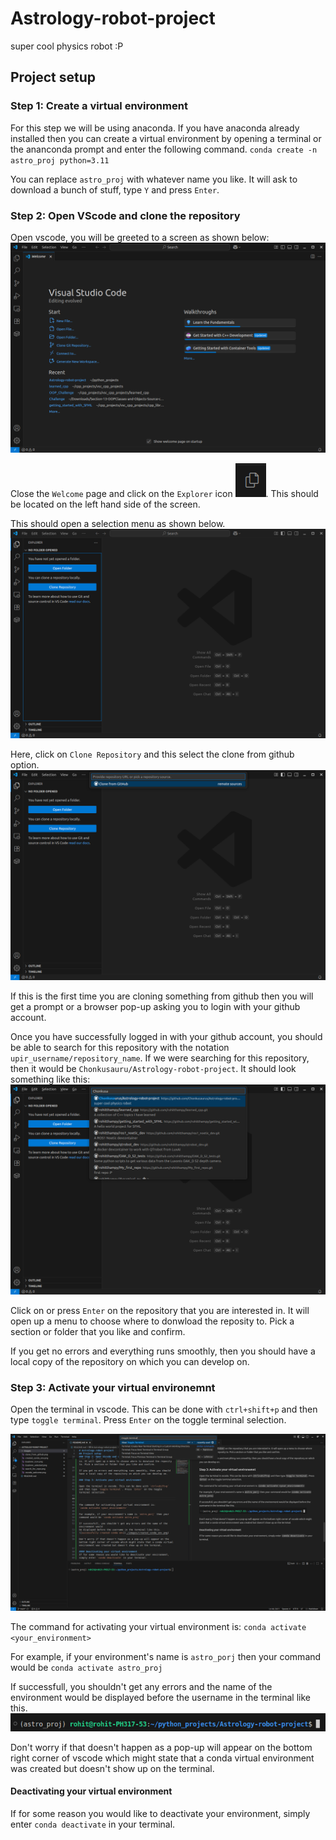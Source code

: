 # Astrology-robot-project
super cool physics robot :P

## Project setup
### Step 1: Create a virtual environment

For this step we will be using anaconda.
If you have anaconda already installed then you can create a virtual environment by opening a terminal or the ananconda prompt and enter the following command.
`conda create -n astro_proj python=3.11`

You can replace `astro_proj` with whatever name you like.
It will ask to download a bunch of stuff, type `Y` and press `Enter`.

### Step 2: Open VScode and clone the repository

Open vscode, you will be greeted to a screen as shown below:
![vscode welcome window](./images/vscode_welcome.png)

Close the `Welcome` page and click on the `Explorer` icon
![Explorer icon](./images/Explorer_icon.png).
This should be located on the left hand side of the screen.

This should open a selection menu as shown below.
![Explorer selected](./images/Explorer_selected.png)

Here, click on `Clone Repository` and this select the clone from github option.
![Clone from github](./images/clone_from_github.png)

If this is the first time you are cloning something from github then you will get a prompt or a browser pop-up asking you to login with your github account.

Once you have successfully logged in with your github account, you should be able to search for this repository with the notation `upir_username/repository_name`. If we were searching for this repository, then it would be `Chonkusauru/Astrology-robot-project`.
It should look something like this:
![search for repo](./images/search_for_repo.png)

Click on or press `Enter` on the repository that you are interested in. It will open up a menu to choose where to donwload the reposity to. Pick a section or folder that you like and confirm.

If you get no errors and everything runs smoothly, then you should have a local copy of the repository on which you can develop on.

### Step 3: Activate your virtual environemnt

Open the terminal in vscode. This can be done with `ctrl+shift+p`
and then type `toggle terminal`. Press `Enter` on the toggle terminal selection.

![toggle terminal](./images/toggle_terminal.png)

The command for activating your virtual environment is:
`conda activate <your_environment>`

For example, if your environment's name is `astro_porj` then your
command would be `conda activate astro_proj`

If successfull, you shouldn't get any errors and the name of the environment would 
be displayed before the username in the terminal like this.
![successfully created conda env](./images/created_conda_env.png)

Don't worry if that doesn't happen as a pop-up will appear on the bottom right corner of vscode which might state that a conda virtual environment was created but doesn't show up on the terminal.

#### Deactivating your virtual environment
If for some reason you would like to deactivate your environment,
simply enter `conda deactivate` in your terminal.